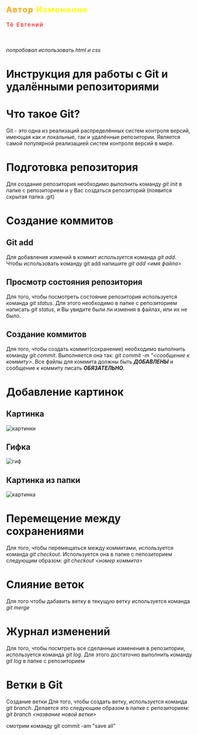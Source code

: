<h2 style="letter-spacing: 2px; color: orange;
"> Автор <span style="color: yellow;">Изменения</span> </h2>

<p style="
   color: red;
   letter-spacing: 2px;
   margin-bottom: 50px;
   font-size: 15px;
"> Тё Евгений </p>

_попробовал использовать html и css_

# Инструкция для работы с Git и удалёнными репозиториями

# Что такое Git?

Git - это одна из реализаций распределённых систем контроля версий, имеющая как и локальные, так и удалённые репозитории. Является самой популярной реализацией систем контроля версий в мире.

# Подготовка репозитория

Для создание репозитория необходимо выполнить команду _git init_ в папке с репозиторием и у Вас создаться репозиторий (появится скрытая папка .git)

# Создание коммитов

## Git add

Для добавления измений в коммит используется команда _git add_. Чтобы использовать команду git add напишите _git add <имя файла>_

## Просмотр состояния репозитория

Для того, чтобы посмотреть состояние репозитория используется команда _git status_. Для этого необходимо в папке с репозиторием написать _git status_, и Вы увидите были ли измения в файлах, или их не было.

## Создание коммитов

Для того, чтобы создать коммит(сохранение) необходимо выполнить команду _git commit_. Выполняется она так: _git commit -m "<сообщение к коммиту>_. Все файлы для коммита должны быть **_ДОБАВЛЕНЫ_** и сообщение к коммиту писать **_ОБЯЗАТЕЛЬНО_**.

# Добавление картинок

## Картинка

![картинки](https://miro.medium.com/max/1400/1*vlDY5078rLn0dFQWbdAKUA.png)

## Гифка

![гиф](https://raw.githubusercontent.com/nadehi18/battery-wallpaper-windows/master/preview/charging.gif)

## Картинка из папки

![картинка](1_S-_fv45WT4MgqtnPVsxtHQ.jpeg)

# Перемещение между сохранениями

Для того, чтобы перемещаться между коммитами, используется команда _git checkout_. Используется она в папке с пепозиторием следующим образом: _git checkout <номер коммита>_

# Слияние веток

Для того чтобы дабавить ветку в текущую ветку используется команда _git merge_

# Журнал изменений

Для того, чтобы посмтреть все сделанные изменения в репозитории, используется команда _git log_. Для этого достаточно выполнить команду _git log_ в папке с репозиторием

# Ветки в Git

Создание ветки
Для того, чтобы создать ветку, используется команда _git branch_. Делается это следующим образом в папке с репозиторием: _git branch <название новой ветки>_

смотрим команду git commit -am "save all"
